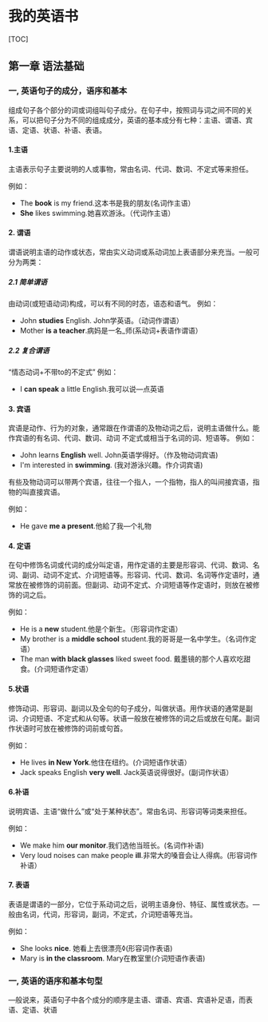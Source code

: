# 我的英语书

[TOC]

## 第一章 语法基础

### 一, 英语句子的成分，语序和基本

组成句子各个部分的词或词组叫句子成分。在句子中，按照词与词之间不同的关系，可以把句子分为不同的组成成分，英语的基本成分有七种：主语、谓语、宾语、定语、状语、补语、表语。

#### 1.主语

主语表示句子主要说明的人或事物，常由名词、代词、数词、不定式等来担任。

例如：

- The **book** is my friend.这本书是我的朋友(名词作主语）
- **She** likes swimming.她喜欢游泳。（代词作主语）

#### 2. 谓语

谓语说明主语的动作或状态，常由实义动词或系动词加上表语部分来充当。一般可分为两类：

##### 2.1 简单谓语

由动词(或短语动词)构成，可以有不同的时态，语态和语气。
例如：

- John **studies** English.  John学英语。（动词作谓语）
- Mother **is a teacher**.病妈是一名_师(系动词+表语作谓语）

##### 2.2 复合谓语

“情态动词+不带to的不定式”
例如：

- I **can speak** a little English.我可以说—点英语

#### 3. 宾语

宾语是动作、行为的对象，通常跟在作谓语的及物动词之后，说明主语做什么。能作宾语的有名词、代词、数词、动词
不定式或相当于名词的词、短语等。
例如：

- John learns **English** well. John英语学得好。（作及物动词宾语)
- I'm interested in **swimming**. (我对游泳兴趣。作介词宾语)

有些及物动词可以带两个宾语，往往一个指人，一个指物，指人的叫间接宾语，指物的叫直接宾语。

例如：

- He gave **me a present**.他給了我—个礼物

#### 4. 定语

在句中修饰名词或代词的成分叫定语，用作定语的主要是形容词、代词、数词、名词、副词、动词不定式、介词短语等。形容词、代词、数词、名词等作定语时，通常放在被修饰的词前面。但副词、动词不定式、介词短语等作定语时，则放在被修饰的词之后。

例如：

- He is a **new** student.他是个新生。（形容词作定语）
- My brother is a **middle school** student.我的哥哥是一名中学生。（名词作定语）
- The man **with black glasses** liked sweet food. 戴墨镜的那个人喜欢吃甜食。(介词短语作定语）

#### 5.状语

修饰动词、形容词、副词以及全句的句子成分，叫做状语。用作状语的通常是副词、介词短语、不定式和从句等。状语一般放在被修饰的词之后或放在句尾。副词作状语时可放在被修饰的词前或句首。

例如：

- He lives **in New York**.他住在纽约。(介词短语作状语）
- Jack speaks English **very well**. Jack英语说得很好。(副词作状语）

#### 6.补语

说明宾语、主语“做什么”或“处于某种状态”。常由名词、形容词等词类来担任。

例如：

- We make him **our monitor**.我们选他当班长。(名词作补语)
- Very loud noises can make people **ill**.非常大的嗓音会让人得病。(形容词作补语）

#### 7. 表语

表语是谓语的一部分，它位于系动词之后，说明主语身份、特征、属性或状态。—般由名词，代词，形容词，副词，不定式，介词短语等充当。

例如：

- She looks **nice**. 她看上去很漂亮◊(形容词作表语)
- Mary is **in the classroom**. Mary在教室里(介词短语作表语)

### 一, 英语的语序和基本句型

—般说来，英语句子中各个成分的顺序是主语、谓语、宾语、宾语补足语，而表语、定语、状语
